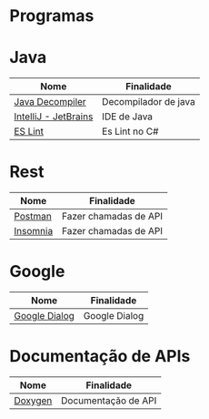 # Programas

# Java

| Nome                                                          | Finalidade           |
| ------------------------------------------------------------- | -------------------- |
| [Java Decompiler](http://java-decompiler.github.io/)          | Decompilador de java |
| [IntelliJ - JetBrains](https://www.jetbrains.com/pt-br/idea/) | IDE de Java          |
| [ES Lint](https://dev.to/srmagura/c-linting-and-formatting-tools-in-2021-bna) | Es Lint no C# | 

# Rest

| Nome                                | Finalidade            |
| ----------------------------------- | --------------------- |
| [Postman](https://www.postman.com/) | Fazer chamadas de API |
| [Insomnia](https://insomnia.rest)   | Fazer chamadas de API |

# Google 
| Nome | Finalidade |
| ---- | ---------|
|[Google Dialog](https://cloud.google.com/dialogflow?hl=pt-br)|Google Dialog|


# Documentação de APIs

| Nome | Finalidade |
| --- | ---- |
| [Doxygen](https://www.doxygen.nl/) | Documentação de API | 
